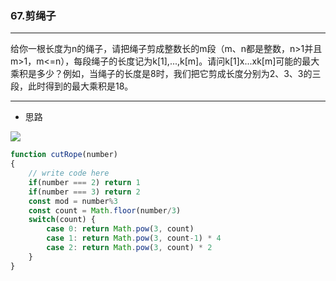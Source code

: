 ### 67.剪绳子

---

给你一根长度为n的绳子，请把绳子剪成整数长的m段（m、n都是整数，n>1并且m>1，m<=n），每段绳子的长度记为k[1],...,k[m]。请问k[1]x...xk[m]可能的最大乘积是多少？例如，当绳子的长度是8时，我们把它剪成长度分别为2、3、3的三段，此时得到的最大乘积是18。

---

* 思路

![](https://cdn.jsdelivr.net/gh/starkmage/ImgHosting/starkmage-picgo/Snipaste_2020-08-13_19-27-00.png)


``` js
function cutRope(number)
{
    // write code here
    if(number === 2) return 1
    if(number === 3) return 2
    const mod = number%3
    const count = Math.floor(number/3)
    switch(count) {
        case 0: return Math.pow(3, count)
        case 1: return Math.pow(3, count-1) * 4
        case 2: return Math.pow(3, count) * 2
    }
}
```
